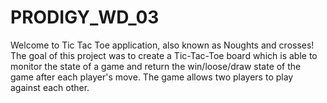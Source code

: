 # PRODIGY_WD_03
Welcome to Tic Tac Toe application, also known as Noughts and crosses! The goal of this project was to create a Tic-Tac-Toe board which is able to monitor the state of a game and return the win/loose/draw state of the game after each player's move. The game allows two players to play against each other.


